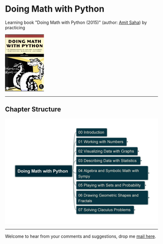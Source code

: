 # Doing Math with Python

Learning book "Doing Math with Python (2015)" (author: [Amit Saha](https://www.linkedin.com/feed/update/urn:li:activity:7122346032507588608?updateEntityUrn=urn%3Ali%3Afs_feedUpdate%3A%28V2%2Curn%3Ali%3Aactivity%3A7122346032507588608%29)) by practicing

![bookcover](/img/DMwP_cover.png)

---

## Chapter Structure

![bookstructure](img/DoingMathwithPython.jpg)

---

Welcome to hear from your comments and suggestions, drop me [mail here](mailto:xiaoqizhao@outlook.com).
